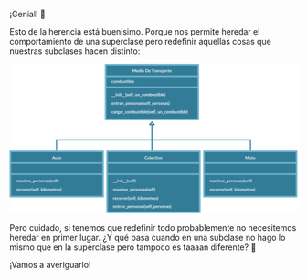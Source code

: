 ¡Genial! :tada:

Esto de la herencia está buenísimo. Porque nos permite heredar el comportamiento de una superclase pero redefinir aquellas cosas que nuestras subclases hacen distinto:

<img src="https://raw.githubusercontent.com/MumukiProject/mumuki-guia-python3-herencia-python-v-2021/master/assets/clases_4_1648218309831.10%20(1).svg" alt="clases_4_1648218309831.10 (1).svg" width="900px" height="auto">

Pero cuidado, si tenemos que redefinir todo probablemente no necesitemos heredar en primer lugar. ¿Y qué pasa cuando en una subclase no hago lo mismo que en la superclase pero tampoco es taaaan diferente? :thought_balloon:

¡Vamos a averiguarlo!